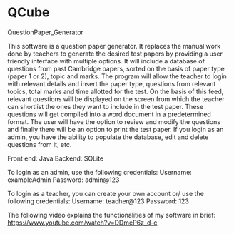 # QCube

QuestionPaper_Generator

This software is a question paper generator. It replaces the manual work done by teachers to generate the desired test papers by providing a user friendly interface with multiple options. It will include a database of questions from past Cambridge papers, sorted on the basis of paper type (paper 1 or 2), topic and marks. The program will allow the teacher to login with relevant details and insert the paper type, questions from relevant topics, total marks and time allotted for the test. On the basis of this feed, relevant questions will be displayed on the screen from which the teacher can shortlist the ones they want to include in the test paper. These questions will get compiled into a word document in a predetermined format. The user will have the option to review and modify the questions and finally there will be an option to print the test paper. If you login as an admin, you have the ability to populate the database, edit and delete questions from it, etc.

Front end: Java Backend: SQLite

To login as an admin, use the following credentials: Username: exampleAdmin Password: admin@123

To login as a teacher, you can create your own account or/ use the following credentials: Username: teacher@123 Password: 123

The following video explains the functionalities of my software in brief: https://www.youtube.com/watch?v=DDmeP6z_d-c
